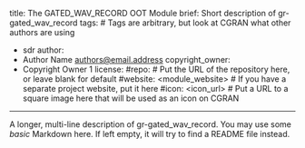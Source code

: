 title: The GATED_WAV_RECORD OOT Module
brief: Short description of gr-gated_wav_record
tags: # Tags are arbitrary, but look at CGRAN what other authors are using
  - sdr
author:
  - Author Name <authors@email.address>
copyright_owner:
  - Copyright Owner 1
license:
#repo: # Put the URL of the repository here, or leave blank for default
#website: <module_website> # If you have a separate project website, put it here
#icon: <icon_url> # Put a URL to a square image here that will be used as an icon on CGRAN
---
A longer, multi-line description of gr-gated_wav_record.
You may use some *basic* Markdown here.
If left empty, it will try to find a README file instead.
